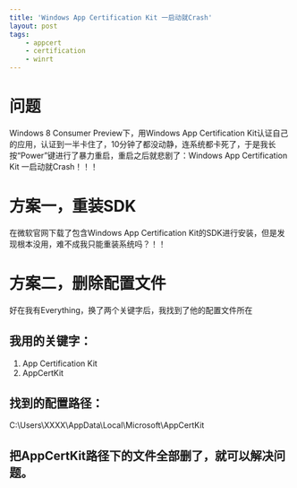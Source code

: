 ```yaml
---
title: 'Windows App Certification Kit 一启动就Crash'
layout: post
tags:
    - appcert
    - certification
    - winrt
---
```


# 问题
Windows 8 Consumer Preview下，用Windows App Certification Kit认证自己的应用，认证到一半卡住了，10分钟了都没动静，连系统都卡死了，于是我长按“Power”键进行了暴力重启，重启之后就悲剧了：Windows App Certification Kit 一启动就Crash！！！

# 方案一，重装SDK
在微软官网下载了包含Windows App Certification   Kit的SDK进行安装，但是发现根本没用，难不成我只能重装系统吗？！！

# 方案二，删除配置文件

好在我有Everything，换了两个关键字后，我找到了他的配置文件所在  
## 我用的关键字：
1. App Certification Kit
2. AppCertKit

## 找到的配置路径：
C:\Users\XXXX\AppData\Local\Microsoft\AppCertKit

## 把AppCertKit路径下的文件全部删了，就可以解决问题。